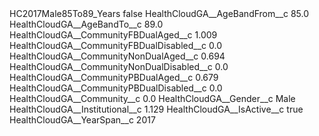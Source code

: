 <?xml version="1.0" encoding="UTF-8"?>
<CustomMetadata xmlns="http://soap.sforce.com/2006/04/metadata" xmlns:xsi="http://www.w3.org/2001/XMLSchema-instance" xmlns:xsd="http://www.w3.org/2001/XMLSchema">
    <label>HC2017Male85To89_Years</label>
    <protected>false</protected>
    <values>
        <field>HealthCloudGA__AgeBandFrom__c</field>
        <value xsi:type="xsd:double">85.0</value>
    </values>
    <values>
        <field>HealthCloudGA__AgeBandTo__c</field>
        <value xsi:type="xsd:double">89.0</value>
    </values>
    <values>
        <field>HealthCloudGA__CommunityFBDualAged__c</field>
        <value xsi:type="xsd:double">1.009</value>
    </values>
    <values>
        <field>HealthCloudGA__CommunityFBDualDisabled__c</field>
        <value xsi:type="xsd:double">0.0</value>
    </values>
    <values>
        <field>HealthCloudGA__CommunityNonDualAged__c</field>
        <value xsi:type="xsd:double">0.694</value>
    </values>
    <values>
        <field>HealthCloudGA__CommunityNonDualDisabled__c</field>
        <value xsi:type="xsd:double">0.0</value>
    </values>
    <values>
        <field>HealthCloudGA__CommunityPBDualAged__c</field>
        <value xsi:type="xsd:double">0.679</value>
    </values>
    <values>
        <field>HealthCloudGA__CommunityPBDualDisabled__c</field>
        <value xsi:type="xsd:double">0.0</value>
    </values>
    <values>
        <field>HealthCloudGA__Community__c</field>
        <value xsi:type="xsd:double">0.0</value>
    </values>
    <values>
        <field>HealthCloudGA__Gender__c</field>
        <value xsi:type="xsd:string">Male</value>
    </values>
    <values>
        <field>HealthCloudGA__Institutional__c</field>
        <value xsi:type="xsd:double">1.129</value>
    </values>
    <values>
        <field>HealthCloudGA__IsActive__c</field>
        <value xsi:type="xsd:boolean">true</value>
    </values>
    <values>
        <field>HealthCloudGA__YearSpan__c</field>
        <value xsi:type="xsd:string">2017</value>
    </values>
</CustomMetadata>
